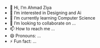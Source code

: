 - 👋 Hi, I’m Ahmad Ziya
- 👀 I’m interested in Designing and Ai
- 🌱 I’m currently learning Computer Science
- 💞️ I’m looking to collaborate on ...
- 📫 How to reach me ...
- 😄 Pronouns: ...
- ⚡ Fun fact: ...

<!---
Aazq101/Aazq101 is a ✨ special ✨ repository because its `README.md` (this file) appears on your GitHub profile.
You can click the Preview link to take a look at your changes.
--->
